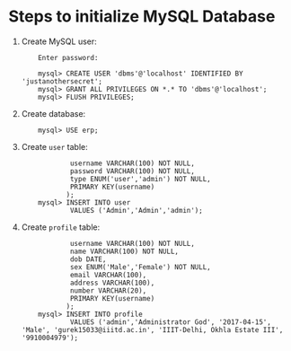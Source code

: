 # Steps to initialize MySQL Database

1. Create MySQL user:
	
	``` mysql -u <username> -p 
		Enter password:

		mysql> CREATE USER 'dbms'@'localhost' IDENTIFIED BY 'justanothersecret';
		mysql> GRANT ALL PRIVILEGES ON *.* TO 'dbms'@'localhost';
		mysql> FLUSH PRIVILEGES;
	```

2. Create database:
	```	mysql> CREATE DATABASE erp;
		mysql> USE erp;
	```	
		
3. Create `user` table:
	```	mysql> CREATE TABLE user(
				username VARCHAR(100) NOT NULL,
				password VARCHAR(100) NOT NULL,
				type ENUM('user','admin') NOT NULL,
				PRIMARY KEY(username)
			   );
		mysql> INSERT INTO user
				VALUES ('Admin','Admin','admin');	   
	```
	
3. Create `profile` table:
	```	mysql> CREATE TABLE profile(
				username VARCHAR(100) NOT NULL,
				name VARCHAR(100) NOT NULL,
				dob DATE,
				sex ENUM('Male','Female') NOT NULL,
				email VARCHAR(100),
				address VARCHAR(100),
				number VARCHAR(20),
				PRIMARY KEY(username)
			   );
		mysql> INSERT INTO profile
				VALUES ('admin','Administrator God', '2017-04-15', 'Male', 'gurek15033@iiitd.ac.in', 'IIIT-Delhi, Okhla Estate III', '9910004979');	   
	```
